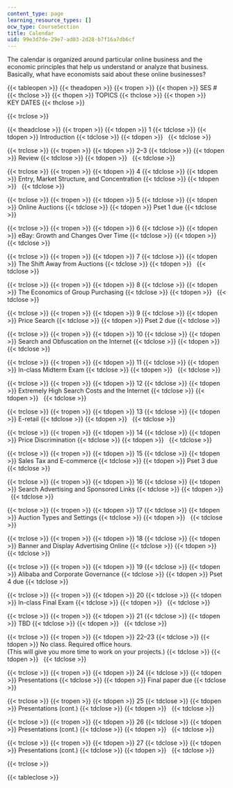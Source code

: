 ```yaml
---
content_type: page
learning_resource_types: []
ocw_type: CourseSection
title: Calendar
uid: 99e3d7de-29e7-ad03-2d28-b7f16a7db6cf
---
```


The calendar is organized around particular online business and the economic principles that help us understand or analyze that business. Basically, what have economists said about these online businesses?

{{< tableopen >}}
{{< theadopen >}}
{{< tropen >}}
{{< thopen >}}
SES #
{{< thclose >}}
{{< thopen >}}
TOPICS
{{< thclose >}}
{{< thopen >}}
KEY DATES
{{< thclose >}}

{{< trclose >}}

{{< theadclose >}}
{{< tropen >}}
{{< tdopen >}}
1
{{< tdclose >}}
{{< tdopen >}}
Introduction
{{< tdclose >}}
{{< tdopen >}}
 
{{< tdclose >}}

{{< trclose >}}
{{< tropen >}}
{{< tdopen >}}
2–3
{{< tdclose >}}
{{< tdopen >}}
Review
{{< tdclose >}}
{{< tdopen >}}
 
{{< tdclose >}}

{{< trclose >}}
{{< tropen >}}
{{< tdopen >}}
4
{{< tdclose >}}
{{< tdopen >}}
Entry, Market Structure, and Concentration
{{< tdclose >}}
{{< tdopen >}}
 
{{< tdclose >}}

{{< trclose >}}
{{< tropen >}}
{{< tdopen >}}
5
{{< tdclose >}}
{{< tdopen >}}
Online Auctions
{{< tdclose >}}
{{< tdopen >}}
Pset 1 due
{{< tdclose >}}

{{< trclose >}}
{{< tropen >}}
{{< tdopen >}}
6
{{< tdclose >}}
{{< tdopen >}}
eBay: Growth and Changes Over Time
{{< tdclose >}}
{{< tdopen >}}
 
{{< tdclose >}}

{{< trclose >}}
{{< tropen >}}
{{< tdopen >}}
7
{{< tdclose >}}
{{< tdopen >}}
The Shift Away from Auctions
{{< tdclose >}}
{{< tdopen >}}
 
{{< tdclose >}}

{{< trclose >}}
{{< tropen >}}
{{< tdopen >}}
8
{{< tdclose >}}
{{< tdopen >}}
The Economics of Group Purchasing
{{< tdclose >}}
{{< tdopen >}}
 
{{< tdclose >}}

{{< trclose >}}
{{< tropen >}}
{{< tdopen >}}
9
{{< tdclose >}}
{{< tdopen >}}
Price Search
{{< tdclose >}}
{{< tdopen >}}
Pset 2 due
{{< tdclose >}}

{{< trclose >}}
{{< tropen >}}
{{< tdopen >}}
10
{{< tdclose >}}
{{< tdopen >}}
Search and Obfuscation on the Internet
{{< tdclose >}}
{{< tdopen >}}
 
{{< tdclose >}}

{{< trclose >}}
{{< tropen >}}
{{< tdopen >}}
11
{{< tdclose >}}
{{< tdopen >}}
In-class Midterm Exam
{{< tdclose >}}
{{< tdopen >}}
 
{{< tdclose >}}

{{< trclose >}}
{{< tropen >}}
{{< tdopen >}}
12
{{< tdclose >}}
{{< tdopen >}}
Extremely High Search Costs and the Internet
{{< tdclose >}}
{{< tdopen >}}
 
{{< tdclose >}}

{{< trclose >}}
{{< tropen >}}
{{< tdopen >}}
13
{{< tdclose >}}
{{< tdopen >}}
E-retail
{{< tdclose >}}
{{< tdopen >}}
 
{{< tdclose >}}

{{< trclose >}}
{{< tropen >}}
{{< tdopen >}}
14
{{< tdclose >}}
{{< tdopen >}}
Price Discrimination
{{< tdclose >}}
{{< tdopen >}}
 
{{< tdclose >}}

{{< trclose >}}
{{< tropen >}}
{{< tdopen >}}
15
{{< tdclose >}}
{{< tdopen >}}
Sales Tax and E-commerce
{{< tdclose >}}
{{< tdopen >}}
Pset 3 due
{{< tdclose >}}

{{< trclose >}}
{{< tropen >}}
{{< tdopen >}}
16
{{< tdclose >}}
{{< tdopen >}}
Search Advertising and Sponsored Links
{{< tdclose >}}
{{< tdopen >}}
 
{{< tdclose >}}

{{< trclose >}}
{{< tropen >}}
{{< tdopen >}}
17
{{< tdclose >}}
{{< tdopen >}}
Auction Types and Settings
{{< tdclose >}}
{{< tdopen >}}
 
{{< tdclose >}}

{{< trclose >}}
{{< tropen >}}
{{< tdopen >}}
18
{{< tdclose >}}
{{< tdopen >}}
Banner and Display Advertising Online
{{< tdclose >}}
{{< tdopen >}}
 
{{< tdclose >}}

{{< trclose >}}
{{< tropen >}}
{{< tdopen >}}
19
{{< tdclose >}}
{{< tdopen >}}
Alibaba and Corporate Governance
{{< tdclose >}}
{{< tdopen >}}
Pset 4 due
{{< tdclose >}}

{{< trclose >}}
{{< tropen >}}
{{< tdopen >}}
20
{{< tdclose >}}
{{< tdopen >}}
In-class Final Exam
{{< tdclose >}}
{{< tdopen >}}
 
{{< tdclose >}}

{{< trclose >}}
{{< tropen >}}
{{< tdopen >}}
21
{{< tdclose >}}
{{< tdopen >}}
TBD
{{< tdclose >}}
{{< tdopen >}}
 
{{< tdclose >}}

{{< trclose >}}
{{< tropen >}}
{{< tdopen >}}
22–23
{{< tdclose >}}
{{< tdopen >}}
No class. Required office hours.  
(This will give you more time to work on your projects.)
{{< tdclose >}}
{{< tdopen >}}
 
{{< tdclose >}}

{{< trclose >}}
{{< tropen >}}
{{< tdopen >}}
24
{{< tdclose >}}
{{< tdopen >}}
Presentations
{{< tdclose >}}
{{< tdopen >}}
Final paper due
{{< tdclose >}}

{{< trclose >}}
{{< tropen >}}
{{< tdopen >}}
25
{{< tdclose >}}
{{< tdopen >}}
Presentations (cont.)
{{< tdclose >}}
{{< tdopen >}}
 
{{< tdclose >}}

{{< trclose >}}
{{< tropen >}}
{{< tdopen >}}
26
{{< tdclose >}}
{{< tdopen >}}
Presentations (cont.)
{{< tdclose >}}
{{< tdopen >}}
 
{{< tdclose >}}

{{< trclose >}}
{{< tropen >}}
{{< tdopen >}}
27
{{< tdclose >}}
{{< tdopen >}}
Presentations (cont.)
{{< tdclose >}}
{{< tdopen >}}
 
{{< tdclose >}}

{{< trclose >}}

{{< tableclose >}}